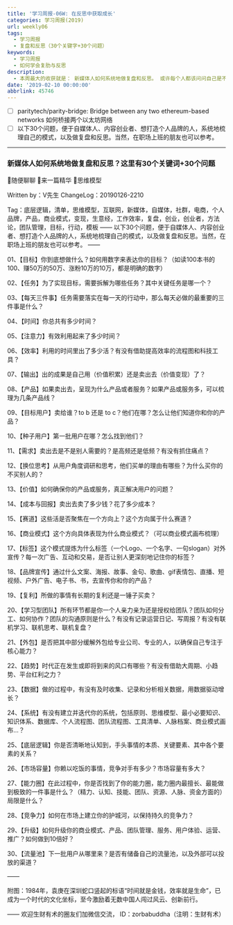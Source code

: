 ```yaml
---
title: '学习周报-06W: 在反思中获取成长'
categories: 学习周报(2019)
url: weekly06
tags:
  - 学习周报
  - 复盘和反思（30个关键字+30个问题）
keywords:
  - 学习周报
  - 如何学会复肋与反思
description:
  - 本周最大的收获就是： 新媒体人如何系统地做复盘和反思。 或许每个人都该问问自己是不是在不断的重复之前的错误，没有去复盘总结过去的想经验与教训，那就是对自己人生时间的浪费。 HackDApp愿与你分享！
date: '2019-02-10 00:00:00'
abbrlink: 45746
---
```


>

- [ ] paritytech/parity-bridge: Bridge between any two ethereum-based networks
      如何桥接两个以太坊网络
- [ ] 以下30个问题，便于自媒体人、内容创业者、想打造个人品牌的人，系统地梳理自己的模式，以及做复盘和反思。当然，在职场上班的朋友也可以参考。

---
### 新媒体人如何系统地做复盘和反思？这里有30个关键词+30个问题

随便聊聊 来一篇精华 思维模型

Written by：V先生
ChangeLog：20190126-2210

Tag：底层逻辑​，清单，思维模型​，互联网​，新媒体​，自媒体​，社群​，电商​，个人品牌​，产品，商业模式​，变现​，生意经​，工作效率​，复盘，创业，创业者，方法论，团队管理，目标，行动，模板
——
以下30个问题，便于自媒体人、内容创业者、想打造个人品牌的人，系统地梳理自己的模式，以及做复盘和反思。当然，在职场上班的朋友也可以参考。
——

01、【目标】你到底想做什么？如何用数字来表达你的目标？（如读100本书的100、赚50万的50万、涨粉10万的10万，都是明确的数字）

02、【任务】为了实现目标，需要拆解为哪些任务？其中关键任务是哪一个？

03、【每天三件事】任务需要落实在每一天的行动中，那么每天必做的最重要的三件事是什么？

04、【时间】你总共有多少时间？

05、【注意力】有效利用起来了多少时间？

06、【效率】利用的时间里出了多少活？有没有借助提高效率的流程图和科技工具？

07、【输出】出的成果是自己用（价值积累）还是卖出去（价值变现）了？

08、【产品】如果卖出去，呈现为什么产品或者服务？如果产品或服务多，可以梳理为几条产品线？

09、【目标用户】卖给谁？to b 还是 to c？他们在哪？怎么让他们知道你和你的产品？

10、【种子用户】第一批用户在哪？怎么找到他们？

11、【需求】卖出去是不是别人需要的？是高频还是低频？有没有抓住痛点？

12、【换位思考】从用户角度调研和思考，他们买单的理由有哪些？为什么买你的不买别人的？

13、【价值】如何确保你的产品或服务，真正解决用户的问题？

14、【成本与回报】卖出去卖了多少钱？花了多少成本？

15、【赛道】这些活是否聚焦在一个方向上？这个方向属于什么赛道？

16、【商业模式】这个方向具体表现为什么商业模式？（可以商业模式画布梳理）

17、【标签】这个模式提炼为什么标签（一个Logo、一个名字、一句slogan）对外宣传？每一次广告、互动和交易，是否让别人更深刻地记住你的标签？

18、【品牌宣传】通过什么文案、海报、故事、金句、歌曲、gif表情包、直播、短视频、户外广告、电子书、书，去宣传你和你的产品？

19、【复利】所做的事情有长期的复利还是一锤子买卖？

20、【学习型团队】所有环节都是你一个人亲力亲为还是授权给团队？团队如何分工、如何协作？团队的沟通原则是什么？有没有记录运营日记、写周报？有没有联机学习、联机思考、联机复盘？

21、【外包】是否把其中部分缓解外包给专业公司、专业的人，以确保自己专注于核心能力？

22、【趋势】时代正在发生或即将到来的风口有哪些？有没有借助大周期、小趋势、平台红利之力？

23、【数据】做的过程中，有没有及时收集、记录和分析相关数据，用数据驱动增长？

24、【系统】有没有建立并迭代你的系统，包括原则、思维模型、最小必要知识、知识体系、数据库、个人流程图、团队流程图、工具清单、人脉档案、商业模式画布...？

25、【底层逻辑】你是否清晰地认知到，手头事情的本质、关键要素、其中各个要素的关系？

26、【市场容量】你赖以吃饭的事情，竞争对手有多少？市场容量有多大？

27、【能力圈】在此过程中，你是否找到了你的能力圈，能力圈内最擅长、最能做到极致的一件事是什么？（精力、认知、技能、团队、资源、人脉、资金方面的）局限是什么？

28、【竞争力】如何在市场上建立你的护城河，以保持持久的竞争力？

29、【升级】如何升级你的商业模式、产品、团队管理、服务、用户体验、运营、推广？如何做到10倍好？

30、【流量池】下一批用户从哪里来？是否有储备自己的流量池，以及外部可以投放的渠道？

——

附图：1984年，袁庚在深圳蛇口竖起的标语“时间就是金钱，效率就是生命”，已成为一个时代的文化坐标，至今激励着无数中国人闯过风云、创新前行。

——
欢迎生财有术的圈友们加微信交流，
ID：zorbabuddha（注明：生财有术）
